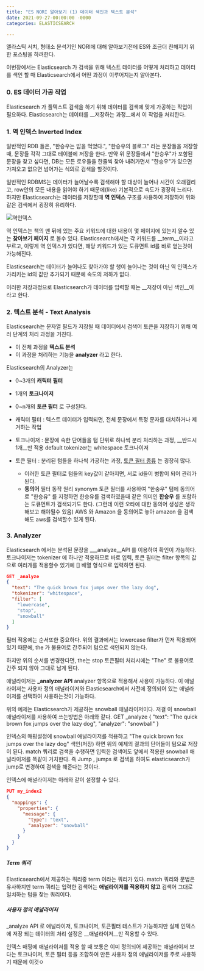 ```yaml
---
title: "ES NORI 알아보기 (1) 데이터 색인과 텍스트 분석"
date: 2021-09-27-00:00:00 -0000
categories: ELASTICSEARCH

---
```


엘라스틱 서치, 형태소 분석기인 NORI에 대해 알아보기전에 ES와 조금더 친해지기 위한 포스팅을 하려한다.

이번장에서는 Elasticsearch 가 검색을 위해 텍스트 데이터를 어떻게 처리하고 데이터를 색인 할 때 Elasticsearch에서 어떤 과정이 이루어지는지 알아본다.



### 0. ES 데이터 가공 작업

Elasticsearch 가 풀텍스트 검색을 하기 위해 데이터를 검색에 맞게 가공하는 작업이 필요하다. 
Elasticsearch는 데이터를 __저장하는 과정__에서 이 작업을 처리한다.


### 1. 역 인덱스  Inverted Index

일반적인 RDB 들은, "한승우는 밥을 먹었다.", "한승우의 블로그" 라는 문장들을 저장할때, 문장들 각각 그대로 테이블에 저장을 한다. 
만약 위 문장들에서 "한승우"가 포함된 문장을 찾고 싶다면, DB는 모든 로우들을 한줄씩 찾아 내려가면서 "한승우"가 있으면 가져오고 없으면 넘어가는 식의로 검색을 할것이다.

일반적인 RDBMS는 데이터가 늘어날수록 검색해야 할 대상이 늘어나 시간이 오래걸리고, row안의 모든 내용을 읽어야 하기 때문에(like) 기본적으로 속도가 굉장히 느리다.
하지만 Elasticsearch는 데이터를 저장할때 __역 인덱스__ 구조를 사용하여 저장하여 위와 같은 검색에서 굉장히 유리하다.

![역인덱스](https://t1.daumcdn.net/cfile/tistory/1168CE4A4F60B00B0C)

역 인덱스는 책의 맨 뒤에 있는 주요 키워드에 대한 내용이 몇 페이지에 있는지 알수 있는 __찾아보기 페이지__ 로 볼수 있다.
Elasticsearch에서는 각 키워드를 __term__이라고 부르고, 이렇게 역 인덱스가 있다면, 해당 키워드가 있는 도큐면트 id를 바로 얻는것이 가능해진다.

Elasticsearch는 데이터가 늘어나도 찾아가야 할 행이 늘어나는 것이 아닌 역 인덱스가 가리키는 id의 값만 추가되기 때문에 속도의 저하가 없다.

이러한 저장과정으로 Elasticsearch가 데이터를 입력할 때는 __저장이 아닌 색인__이라고 한다.

### 2. 텍스트 분석 - Text Analysis

Elasticsearch는 문자열 필드가 저장될 때 데이터에서 검색어 토큰을 저장하기 위해 여러 단계의 처리 과정을 거친다. 
- 이 전체 과정을 __텍스트 분석__ 
- 이 과정을 처리하는 기능을 __analyzer__
라고 한다.
  
Elasticsearch의 Analyzer는
- 0~3개의 __캐릭터 필터__ 
- 1개의 __토크나이저__
- 0~n개의 __토큰 필터__
로 구성된다.


- 캐릭터 필터 : 텍스트 데이터가 입력되면, 전체 문장에서 특정 문자를 대치하거나 제거하는 작업
- 토크나이저 : 문장에 속한 단어들을 텀 단위로 하나씩 분리 처리하는 과정, __반드시 1개__만 적용
  default tokenizer는 whitespace 토크나이저
- 토큰 필터 : 분리된 텀들을 하나씩 가공하는 과정, 
    [토큰 필터 종류](https://velog.io/@dahea0512/Elasticsearch-Token-Filter-%EC%A0%95%EB%A6%AC) 는 굉장히 많다.
    - 이러한 토큰 필터로 텀들의 key값이 같아지면, 서로 id들이 병합이 되어 관리가 된다.
    - __동의어__ 필터 동작 원리 
        synonym 토큰 필터를 사용하여 "한숭우" 텀에 동의어로 "한승유" 를 지정하면 한승유를 검색하였을때 같은 의미인 __한승우__ 를 포함하는 도큐먼트가 검색되기도 한다.
      (그런데 이런 오타에 대한 동의어 생성은 생각해보고 해야될수 있음)
      AWS 와 Amazon 을 동의어로 놓아 amazon 을 검색해도 aws를 검색할수 있게 된다.
      
      
### 3. Analyzer 

Elasticsearch 에서는 분석된 문장을 __\_analyze__API 를 이용하여 확인이 가능하다. 
토크나이저는 tokenizer 에 하나만 적용하므로 바로 입력, 
토큰 필터는 filter 항목의 값으로 여러개를 적용할수 있기에 [] 배열 형식으로 입력하면 된다.

```json
GET _analyze
{
  "text": "The quick brown fox jumps over the lazy dog",
  "tokenizer": "whitespace",
  "filter": [
    "lowercase",
    "stop",
    "snowball"
  ]
}
```

필터 적용에는 순서또한 중요하다. 
위의 결과에서는 lowercase filter가 먼저 적용되어 있기 때문에, the 가 불용어로 간주되어 텀으로 색인되지 않는다.

하지만 위의 순서를 변경한다면, the는 stop 토큰필터 처리시에는 "The" 로 불용어로 간주 되지 않아 그대로 남게 된다.

애널라이저는 __\_analyzer API__ analyzer 항목으로 적용해서 사용이 가능하다.
이 애널라이저는 사용자 정의 애널라이저와 Elasticsearch에서 사전에 정의되어 있는 애널라이저를 선택하여 사용하는것이 가능하다.

위의 예제는 Elasticsearch가 제공하는 snowball 애널라이저이다.
저걸 이 snowball 애널라이저를 사용하여 쓰는방법은 아래와 같다.
GET _analyze
{
"text": "The quick brown fox jumps over the lazy dog",
"analyzer": "snowball"
}

 인덱스의 매핑설정에 snowball 애널라이저를 적용하고 "The quick brown fox jumps over the lazy dog" 색인(저장) 하면 
위의 예제의 결과의 단어들이 텀으로 저장이 된다. match 쿼리로 검색을 수행하면 입력한 검색어도 앞에서 적용한 snowball 애널라이저를 똑같이 거치한다.
즉 Jump , jumps 로 검색을 하여도 elasticsearch가 jump로 변경하여 검색을 해준다는 것이다.

인덱스에 애널라이저는 아래와 같이 설정할 수 있다. 
```json
PUT my_index2
{
  "mappings": {
    "properties": {
      "message": {
        "type": "text",
        "analyzer": "snowball"
      }
    }
  }
}
```

##### Term 쿼리 

Elasticsearch에서 제공하는 쿼리중 term 이라는 쿼리가 있다. 
match 쿼리와 문법은 유사하지만 term 쿼리는 입력한 검색어는 __애널라이저를 적용하지 않고__ 검색어 그대로 일치하는 텀을 찾는 쿼리이다.


##### 사용자 정의 애널라이저

_analyze API 로 애널라이저, 토크나이저, 토큰필터 테스트가 가능하지만 실제 인덱스에 저장 되는 데이터의 처리 설정은 __애널라이저__만 적용할 수 있다.

인덱스 매핑에 애널라이저를 적용 할 때 보통은 이미 정의되어 제공하는 애널라이저 보다는 토크나이저, 토큰 필터 등을 조합하여 만든 사용자 정의 애널라이저를 주로 사용하기 때문에 이것ㅇ